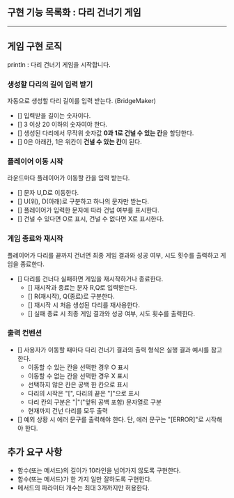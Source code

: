 ## 구현 기능 목록화 : 다리 건너기 게임

---

## 게임 구현 로직
println : 다리 건너기 게임을 시작합니다.

### 생성할 다리의 길이 입력 받기
자동으로 생성할 다리 길이를 입력 받는다. (BridgeMaker)

- [] 입력받을 길이는 숫자이다.
- [] 3 이상 20 이하의 숫자여야 한다.
- [] 생성된 다리에서 무작위 숫자값 **0과 1로 건널 수 있는 칸**을 할당한다.
- [] 0은 아래칸, 1은 위칸이 **건널 수 있는 칸**이 된다.

### 플레이어 이동 시작
라운드마다 플레이어가 이동할 칸을 입력 받는다.

- [] 문자 U,D로 이동한다.
- [] U(위), D(아래)로 구분하고 하나의 문자만 받는다.
- [] 플레이어가 입력한 문자에 따라 건넘 여부를 표시한다.
- [] 건널 수 있다면 O로 표시, 건널 수 없다면 X로 표시한다.

### 게임 종료와 재시작
플레이어가 다리를 끝까지 건너면 최종 게임 결과와 성공 여부, 시도 횟수를 출력하고 게임을 종료한다.
 
- [] 다리를 건너다 실패하면 게임을 재시작하거나 종료한다.
  - [] 재시작과 종료는 문자 R,Q로 입력받는다.
  - [] R(재시작), Q(종료)로 구분한다.
  - [] 재시작 시 처음 생성된 다리를 재사용한다.
  - [] 실패 종료 시 최종 게임 결과와 성공 여부, 시도 횟수를 출력한다.

### 출력 컨벤션
- [] 사용자가 이동할 때마다 다리 건너기 결과의 출력 형식은 실행 결과 예시를 참고한다.
  - 이동할 수 있는 칸을 선택한 경우 O 표시
  - 이동할 수 없는 칸을 선택한 경우 X 표시
  - 선택하지 않은 칸은 공백 한 칸으로 표시
  - 다리의 시작은 "[", 다리의 끝은 "]"으로 표시
  - 다리 칸의 구분은 "|"("앞뒤 공백 포함) 문자열로 구분
  - 현재까지 건넌 다리를 모두 출력
- [] 예외 상황 시 에러 문구를 출력해야 한다. 단, 에러 문구는 "[ERROR]"로 시작해야 한다.

## 추가 요구 사항
- 함수(또는 메서드)의 길이가 10라인을 넘어가지 않도록 구현한다.
- 함수(또는 메서드)가 한 가지 일만 잘하도록 구현한다.
- 메서드의 파라미터 개수는 최대 3개까지만 허용한다.
